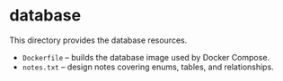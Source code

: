 # database

This directory provides the database resources.

- `Dockerfile` – builds the database image used by Docker Compose.
- `notes.txt` – design notes covering enums, tables, and relationships.
